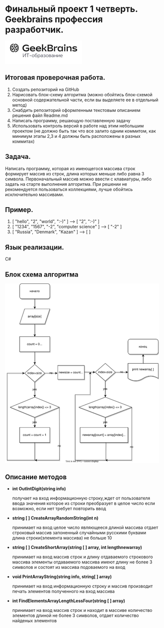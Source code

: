 
# Финальный проект 1 четверть. Geekbrains профессия разработчик.
![логотип GB](LogoGB.jpg)
## Итоговая проверочная работа.


1.	Создать репозиторий на GitHub
2.	Нарисовать блок-схему алгоритма (можно обойтись блок-схемой     основной содержательной части, если вы выделяете ее в отдельный метод)
3.	Снабдить репозиторий оформленным текстовым описанием решения файл Readme.md
4.	Написать программу, решающую поставленную задачу
5.	Использовать контроль версий в работе над этим небольшим проектом (не должно быть так что все залито одним коммитом, как минимум этапы 2,3 и 4 должны быть расположены в разных коммитах)

## Задача.
Написать программу, которая из имеющегося массива строк формирует массив из строк, длина которых меньше либо равна 3 символа. Первоначальный массив можно ввести с клавиатуры, либо задать на старте выполнения алгоритма. При решении не рекомендуется пользоваться коллекциями, лучше обойтись исключительно массивами.

## Пример.
1. [ "hello", "2", "world", ":-)" ] --> [ "2", ":-)" ]
2. [ "1234", "1567", "-2", "computer science" ] --> [ "-2" ]
3. [ "Russia", "Denmark", "Kazan" ] --> [ ]

## Язык реализации.
 С#

## Блок схема алгоритма
![Блок схема](final_algoritm.svg)


## Описание методов
* __int OutIntDigit(string info)__
  
  получает на вход информационную строку,ждет от пользователя ввода значения которое из строки преобразует в целое число если возможно, если нет требует повторить ввод  

* __string [ ] CreateArrayRandomString(int n)__

  принимает на вход целое число являющееся длиной массива 
  отдает строковый массив запоненный случайными русскими буквами
  длина строки(элемента массива) не больше 10
 
* __string [ ] CreateShortArray(string [ ] array, int lengthnewarray)__

  принимает на вход массив строк и длину отдаваемого строкового массива элементы отдаваемого массива имеют длину не более 3 символов и состоят из массива подоваемого на вход

* __void PrintArrayString(string info, string[ ] array)__

  принимает на вход информационную строку и массив
  производит печать элементов полученного на вход массива

* __int FindElementsArrayLengthLessFour(string [ ] array)__
   
   принимает на вход массив строк и находит в массиве количество элементов длиной не более 3 символов, отдает количество найденых элементов 
 